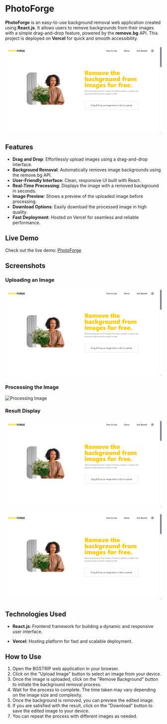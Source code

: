 # PhotoForge

**PhotoForge** is an easy-to-use background removal web application created using **React.js**. It allows users to remove backgrounds from their images with a simple drag-and-drop feature, powered by the **remove.bg** API. This project is deployed on **Vercel** for quick and smooth accessibility.

![Logo](./public/light.png)  <!-- Optional logo or header image -->

## Features

- **Drag and Drop**: Effortlessly upload images using a drag-and-drop interface.
- **Background Removal**: Automatically removes image backgrounds using the remove.bg API.
- **User-Friendly Interface**: Clean, responsive UI built with React.
- **Real-Time Processing**: Displays the image with a removed background in seconds.
- **Image Preview**: Shows a preview of the uploaded image before processing.
- **Download Options**: Easily download the processed image in high quality.
- **Fast Deployment**: Hosted on Vercel for seamless and reliable performance.

## Live Demo

Check out the live demo: [PhotoForge](https://photoforge.vercel.app/)

## Screenshots

### Uploading an Image

![Uploading Image](./public/light.png)

### Processing the Image

![Processing Image](./screenshots/processing.png)

### Result Display 

![Result Display](./public/light.png)

![Result Display](./public/light.png)

## Technologies Used

- **React.js**: Frontend framework for building a dynamic and responsive user interface.

- **Vercel**: Hosting platform for fast and scalable deployment.



## How to Use

1. Open the BGSTRIP web application in your browser.
2. Click on the "Upload Image" button to select an image from your device.
3. Once the image is uploaded, click on the "Remove Background" button to initiate the background removal process.
4. Wait for the process to complete. The time taken may vary depending on the image size and complexity.
5. Once the background is removed, you can preview the edited image.
6. If you are satisfied with the result, click on the "Download" button to save the edited image to your device.
7. You can repeat the process with different images as needed.
